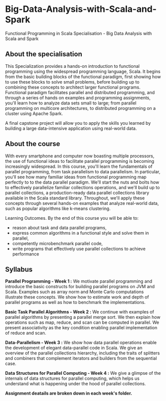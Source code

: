 # Big-Data-Analysis-with-Scala-and-Spark
Functional Programming in Scala Specialisation - Big Data Analysis with Scala and Spark


## About the specialisation

This Specialization provides a hands-on introduction to functional programming using the widespread programming language, Scala. It begins from the basic building blocks of the functional paradigm, first showing how to use these blocks to solve small problems, before building up to combining these concepts to architect larger functional programs. Functional paradigm facilitates parallel and distributed programming, and through a series of hands on examples and programming assignments, you'll learn how to analyze data sets small to large; from parallel programming on multicore architectures, to distributed programming on a cluster using Apache Spark.

A final capstone project will allow you to apply the skills you learned by building a large data-intensive application using real-world data.

## About the course

With every smartphone and computer now boasting multiple processors, the use of functional ideas to facilitate parallel programming is becoming increasingly widespread. In this course, you'll learn the fundamentals of parallel programming, from task parallelism to data parallelism. In particular, you'll see how many familiar ideas from functional programming map perfectly to to the data parallel paradigm. We'll start the nuts and bolts how to effectively parallelize familiar collections operations, and we'll build up to parallel collections, a production-ready data parallel collections library available in the Scala standard library. Throughout, we'll apply these concepts through several hands-on examples that analyze real-world data, such as popular algorithms like k-means clustering.

Learning Outcomes. By the end of this course you will be able to:

- reason about task and data parallel programs,
- express common algorithms in a functional style and solve them in parallel,
- competently microbenchmark parallel code,
- write programs that effectively use parallel collections to achieve performance

## Syllabus 



**Parallel Programming - Week 1 :** We motivate parallel programming and introduce the basic constructs for building parallel programs on JVM and Scala. Examples such as array norm and Monte Carlo computations illustrate these concepts. We show how to estimate work and depth of parallel programs as well as how to benchmark the implementations.

**Basic Task Parallel Algorithms - Week 2 :** We continue with examples of parallel algorithms by presenting a parallel merge sort. We then explain how operations such as map, reduce, and scan can be computed in parallel. We present associativity as the key condition enabling parallel implementation of reduce and scan.

**Data-Parallelism - Week 3 :** We show how data parallel operations enable the development of elegant data-parallel code in Scala. We give an overview of the parallel collections hierarchy, including the traits of splitters and combiners that complement iterators and builders from the sequential case.

**Data Structures for Parallel Computing - Week 4 :** We give a glimpse of the internals of data structures for parallel computing, which helps us understand what is happening under the hood of parallel collections.


**Assignment deatails are broken down in each week's folder.**

